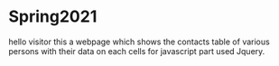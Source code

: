 # Spring2021
hello visitor
this a webpage which shows the contacts table of various persons with their data on each cells
for javascript part used Jquery.
